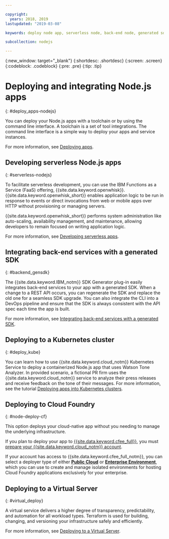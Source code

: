 ```yaml
---

copyright:
  years: 2018, 2019
lastupdated: "2019-03-08"

keywords: deploy node app, serverless node, back-end node, generated sdk node, cloud foundry deploy node, kubernetes deploy node

subcollection: nodejs

---
```


{:new_window: target="_blank"}
{:shortdesc: .shortdesc}
{:screen: .screen}
{:codeblock: .codeblock}
{:pre: .pre}
{:tip: .tip}

# Deploying and integrating Node.js apps
{: #deploy_apps-nodejs}

You can deploy your Node.js apps with a toolchain or by using the command line interface. A toolchain is a set of tool integrations. The command line interface is a simple way to deploy your apps and service instances.

For more information, see [Deploying apps](/docs/apps/dep-app-tool.html#deploying-apps).

## Developing serverless Node.js apps
{: #serverless-nodejs}

To facilitate serverless development, you can use the IBM Functions as a Service (FaaS) offering, {{site.data.keyword.openwhisk}}. {{site.data.keyword.openwhisk_short}} enables application logic to be run in response to events or direct invocations from web or mobile apps over HTTP without provisioning or managing servers.

{{site.data.keyword.openwhisk_short}} performs system administration like auto-scaling, availability management, and maintenance, allowing developers to remain focused on writing application logic.

For more information, see [Developing serverless apps](/docs/apps/deploying/functions.html#serverless).

## Integrating back-end services with a generated SDK
{: #backend_gensdk}

The {{site.data.keyword.IBM_notm}} SDK Generator plug-in easily integrates back-end services to your app with a generated SDK. When a change to a REST API occurs, you can regenerate the SDK and replace the old one for a seamless SDK upgrade. You can also integrate the CLI into a DevOps pipeline and ensure that the SDK is always consistent with the API spec each time the app is built.

For more information, see [Integrating back-end services with a generated SDK](/docs/swift/backend/cli_sdkgen.html#sdkgen-cli).

## Deploying to a Kubernetes cluster
{: #deploy_kube}

You can learn how to use {{site.data.keyword.cloud_notm}} Kubernetes Service to deploy a containerized Node.js app that uses Watson Tone Analyzer. In provided scenario, a fictional PR firm uses the {{site.data.keyword.cloud_notm}} service to analyze their press releases and receive feedback on the tone of their messages. For more information, see the tutorial [Deploying apps into Kubernetes clusters](/docs/containers/cs_tutorials_apps.html#cs_apps_tutorial).

## Deploying to Cloud Foundry
{: #node-deploy-cf}

This option deploys your cloud-native app without you needing to manage the underlying infrastructure.

If you plan to deploy your app to [{{site.data.keyword.cfee_full}}](/docs/cloud-foundry/index.html#about), you must [prepare your {{site.data.keyword.cloud_notm}} account](/docs/cloud-foundry/prepare-account.html#prepare).

If your account has access to {{site.data.keyword.cfee_full_notm}}, you can select a deployer type of either **[Public Cloud](/docs/cloud-foundry-public/about-cf.html#about-cf)** or **[Enterprise Environment](/docs/cloud-foundry-public/cfee.html#cfee)**, which you can use to create and manage isolated environments for hosting Cloud Foundry applications exclusively for your enterprise.

## Deploying to a Virtual Server
{: #virtual_deploy}

A virtual service delivers a higher degree of transparency, predictability, and automation for all workload types. Terraform is used for building, changing, and versioning your infrastructure safely and efficiently.

For more information, see [Deploying to a Virtual Server](/docs/apps/vsi-deploy.html#vsi-deploy).